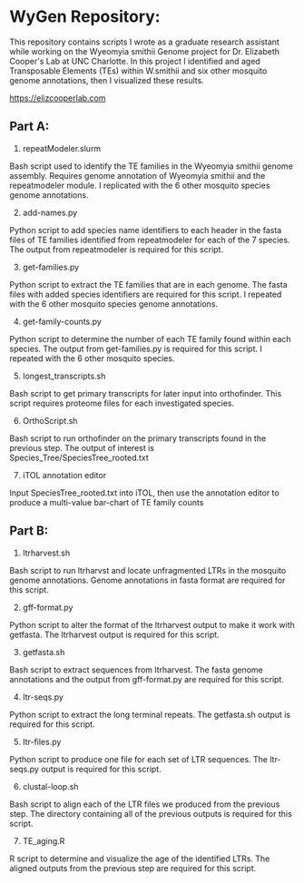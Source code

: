# WyGen Repository:
This repository contains scripts I wrote as a graduate research assistant while working on the Wyeomyia smithii Genome project for Dr. Elizabeth Cooper's Lab at UNC Charlotte. In this project I identified and aged Transposable Elements (TEs) within W.smithii and six other mosquito genome annotations, then I visualized these results.

https://elizcooperlab.com

## Part A:

1. repeatModeler.slurm

Bash script used to identify the TE families in the Wyeomyia smithii genome assembly. Requires genome annotation of Wyeomyia smithii and the repeatmodeler module. I replicated with the 6 other mosquito species genome annotations.

2. add-names.py

Python script to add species name identifiers to each header in the fasta files of TE families identified from repeatmodeler for each of the 7 species. The output from repeatmodeler is required for this script.

3. get-families.py

Python script to extract the TE families that are in each genome. The fasta files with added species identifiers are required for this script. I repeated with the 6 other mosquito species genome annotations.

4. get-family-counts.py

Python script to determine the number of each TE family found within each species. The output from get-families.py is required for this script. I repeated with the 6 other mosquito species.

5. longest_transcripts.sh 

Bash script to get primary transcripts for later input into orthofinder. This script requires proteome files for each investigated species. 

6. OrthoScript.sh

Bash script to run orthofinder on the primary transcripts found in the previous step. The output of interest is Species_Tree/SpeciesTree_rooted.txt

7. iTOL annotation editor

Input SpeciesTree_rooted.txt into iTOL, then use the annotation editor to produce a multi-value bar-chart of TE family counts  

## Part B:

1. ltrharvest.sh

Bash script to run ltrharvst and locate unfragmented LTRs in the mosquito genome annotations. Genome annotations in fasta format are required for this script.

2. gff-format.py 

Python script to alter the format of the ltrharvest output to make it work with getfasta. The ltrharvest output is required for this script.

3. getfasta.sh

Bash script to extract sequences from ltrharvest. The fasta genome annotations and the output from gff-format.py are required for this script.

4. ltr-seqs.py

Python script to extract the long terminal repeats. The getfasta.sh output is required for this script.

5. ltr-files.py

Python script to produce one file for each set of LTR sequences. The ltr-seqs.py output is required for this script.

6. clustal-loop.sh

Bash script to align each of the LTR files we produced from the previous step. The directory containing all of the previous outputs is required for this script.

7. TE_aging.R

R script to determine and visualize the age of the identified LTRs. The aligned outputs from the previous step are required for this script.
